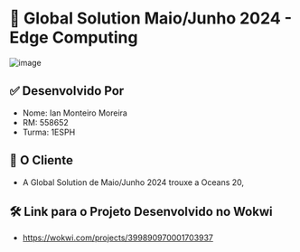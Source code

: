 # 🤖 Global Solution Maio/Junho 2024 - Edge Computing
![image](https://github.com/ianmonteirom/Global-Solution-1/assets/152393807/21448e81-a0eb-425a-a421-b7b24ae61abc)

## ✅ Desenvolvido Por
- Nome: Ian Monteiro Moreira
- RM: 558652
- Turma: 1ESPH

## 👥 O Cliente
- A Global Solution de Maio/Junho 2024 trouxe a Oceans 20, 

## 🛠️ Link para o Projeto Desenvolvido no Wokwi
- https://wokwi.com/projects/399890970001703937
